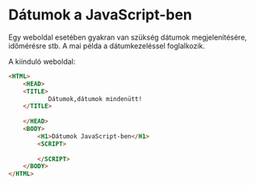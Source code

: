 
# Dátumok a JavaScript-ben

Egy weboldal esetében gyakran van szükség dátumok megjelenítésére, időmérésre stb. A mai példa a dátumkezeléssel foglalkozik.

A kiinduló weboldal:

```HTML
<HTML>
    <HEAD>
    <TITLE>
           Dátumok,dátumok mindenütt!
    </TITLE>
        
    </HEAD>
    <BODY>
        <H1>Dátumok JavaScript-ben</H1>
        <SCRIPT>
        
        </SCRIPT>
    </BODY>
</HTML>
```
